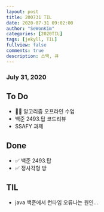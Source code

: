 ```yaml
---
layout: post
title: 200731 TIL
date: 2020-07-31 09:02:00
author: "SeWonKim"
categories: [2020TIL]
tags: [jekyll, TIL]
fullview: false
comments: true
description: 스택, 큐
---
```


### July 31, 2020

## To Do

- 👨‍💻 알고리즘 오프라인 수업
- 백준 2493.탑 코드리뷰
- SSAFY 과제

## Done

- ✅ 백준 2493.탑
- ✅ 정사각형 방

## TIL

- java 백준에서 런타임 오류나는 원인...
